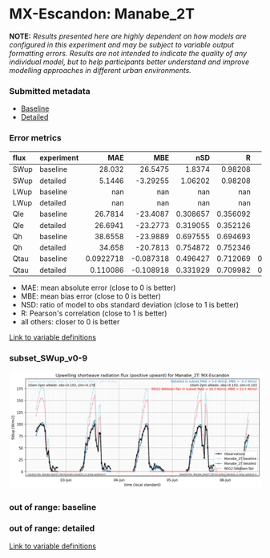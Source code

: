 # MX-Escandon: Manabe_2T

**NOTE:** *Results presented here are highly dependent on how models are configured in this experiment and may be subject to variable output formatting errors. Results are not intended to indicate the quality of any individual model, but to help participants better understand and improve modelling approaches in different urban environments.*

### Submitted metadata

- [Baseline](Manabe_2T_MX-Escandon_baseline_attrs.md)
- [Detailed](Manabe_2T_MX-Escandon_detailed_attrs.md)

### Error metrics

| flux   | experiment   |         MAE |        MBE |        nSD |          R |          5th |       95th |       RMSE |      cRMSE |       AMBE |       1-nSD |         1-R |   nSkewness |   nKurtosis |    Overlap |
|:-------|:-------------|------------:|-----------:|-----------:|-----------:|-------------:|-----------:|-----------:|-----------:|-----------:|------------:|------------:|------------:|------------:|-----------:|
| SWup   | baseline     |  28.032     |  26.5475   |   1.8374   |   0.98208  |   2.60031    |  73.226    |  37.5447   |   0.875838 |  26.5475   |   0.837401  |   0.0179199 |   0.736484  |   0.0245883 |   0.241931 |
| SWup   | detailed     |   5.1446    |  -3.29255  |   1.06202  |   0.98208  |   2.83734    |   3.28998  |   7.02488  |   0.204718 |   3.29255  |   0.0620219 |   0.0179199 |   0.736484  |   0.0245883 |   0.146037 |
| LWup   | baseline     | nan         | nan        | nan        | nan        | nan          | nan        | nan        | nan        | nan        | nan         | nan         | nan         | nan         | nan        |
| LWup   | detailed     | nan         | nan        | nan        | nan        | nan          | nan        | nan        | nan        | nan        | nan         | nan         | nan         | nan         | nan        |
| Qle    | baseline     |  26.7814    | -23.4087   |   0.308657 |   0.356092 |   3.05365    |  76.9757   |  41.3447   |   0.935654 |  23.4087   |   0.691343  |   0.643908  |   1.73736   |   4.95873   |   0.560711 |
| Qle    | detailed     |  26.6941    | -23.2773   |   0.319055 |   0.352126 |   3.04054    |  75.8576   |  41.297    |   0.936537 |  23.2773   |   0.680946  |   0.647874  |   1.64024   |   4.43633   |   0.56687  |
| Qh     | baseline     |  38.6558    | -23.9889   |   0.697555 |   0.694693 |   2.75007    |  71.3363   |  60.847    |   0.719312 |  23.9889   |   0.302446  |   0.305307  |   0.416886  |   2.62498   |   0.21039  |
| Qh     | detailed     |  34.658     | -20.7813   |   0.754872 |   0.752346 |   3.47178    |  60.7586   |  55.2682   |   0.658774 |  20.7813   |   0.245129  |   0.247654  |   0.397689  |   2.41494   |   0.240152 |
| Qtau   | baseline     |   0.0922718 |  -0.087318 |   0.496427 |   0.712069 |   0.00858869 |   0.251684 |   0.151621 |   0.734479 |   0.087318 |   0.503573  |   0.287931  |   0.0922592 |   0.196749  |   0.283009 |
| Qtau   | detailed     |   0.110086  |  -0.108918 |   0.331929 |   0.709982 |   0.00849929 |   0.329733 |   0.173374 |   0.799281 |   0.108918 |   0.668071  |   0.290018  |   0.123826  |   0.259364  |   0.392467 |

 - MAE: mean absolute error (close to 0 is better)
 - MBE: mean bias error (close to 0 is better)
 - NSD: ratio of model to obs standard deviation (close to 1 is better)
 - R: Pearson's correlation (close to 1 is better)
 - all others: closer to 0 is better

[Link to variable definitions](../modelattrs/variable_definitions.md)

### <a name="subset_swup_v0-9"></a>subset_SWup_v0-9
[![Manabe_2T_MX-Escandon_subset_SWup_v0-9.png](Manabe_2T_MX-Escandon_subset_SWup_v0-9.png)](Manabe_2T_MX-Escandon_subset_SWup_v0-9.png)

### out of range: baseline


### out of range: detailed



[Link to variable definitions](../modelattrs/variable_definitions.md)

